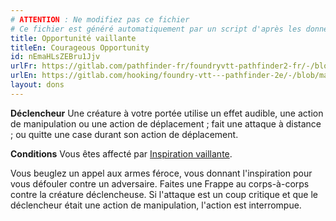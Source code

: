 ```yaml
---
# ATTENTION : Ne modifiez pas ce fichier
# Ce fichier est généré automatiquement par un script d'après les données du module Foundry VTT officiel et de sa traduction
title: Opportunité vaillante
titleEn: Courageous Opportunity
id: nEmaHLsZEBru1Jjv
urlFr: https://gitlab.com/pathfinder-fr/foundryvtt-pathfinder2-fr/-/blob/master/data/feats/nEmaHLsZEBru1Jjv.htm
urlEn: https://gitlab.com/hooking/foundry-vtt---pathfinder-2e/-/blob/master/packs/data/feats.db/courageous-opportunity.json
layout: dons
---
```

**Déclencheur** Une créature à votre portée utilise un effet audible, une action de manipulation ou une action de déplacement ; fait une attaque à distance ; ou quitte une case durant son action de déplacement.

**Conditions** Vous êtes affecté par [Inspiration vaillante](../sorts/inspiration-vaillante.html).

Vous beuglez un appel aux armes féroce, vous donnant l'inspiration pour vous défouler contre un adversaire. Faites une Frappe au corps-à-corps contre la créature déclencheuse. Si l'attaque est un coup critique et que le déclencheur était une action de manipulation, l'action est interrompue.
